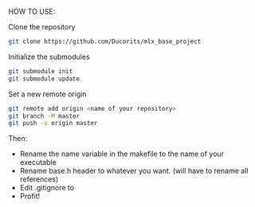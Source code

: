 HOW TO USE:

Clone the repository

```bash
git clone https://github.com/Ducorits/mlx_base_project
```

Initialize the submodules

```bash
git submodule init
git submodule update
```

Set a new remote origin

```bash
git remote add origin <name of your repository>
git branch -M master
git push -u origin master
```

Then:

- Rename the name variable in the makefile to the name of your executable
- Rename base.h header to whatever you want. (will have to rename all references)
- Edit .gitignore to
- Profit!

